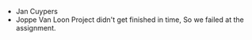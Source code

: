 - Jan Cuypers
- Joppe Van Loon
Project didn't get finished in time, So we failed at the assignment.
